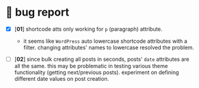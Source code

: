 # 🐛 bug report

- [x] [**01**] shortcode atts only working for `p` (paragraph) attribute.
  - it seems like `WordPress` auto lowercase shortcode attributes with a filter. changing attributes' names to lowercase resolved the problem.
 
- [ ] [**02**] since bulk creating all posts in seconds, posts' `date` attributes are all the same. this may be problematic in testing various theme functionality (getting next/previous posts). experiment on defining different date values on post creation.
